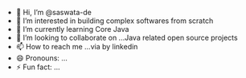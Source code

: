 - 👋 Hi, I’m @saswata-de
- 👀 I’m interested in building complex softwares from scratch 
- 🌱 I’m currently learning Core Java 
- 💞️ I’m looking to collaborate on ...Java related open source projects 
- 📫 How to reach me ...via by linkedin 
- 😄 Pronouns: ...
- ⚡ Fun fact: ...

<!---
saswata-de/saswata-de is a ✨ special ✨ repository because its `README.md` (this file) appears on your GitHub profile.
You can click the Preview link to take a look at your changes.
--->
